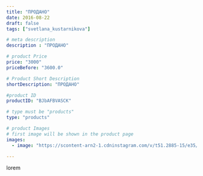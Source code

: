 ```yaml
---
title: "ПРОДАНО"
date: 2016-08-22
draft: false
tags: ["svetlana_kustarnikova"]

# meta description
description : "ПРОДАНО"

# product Price
price: "3000"
priceBefore: "3600.0"

# Product Short Description
shortDescription: "ПРОДАНО"

#product ID
productID: "BJbAFBVASCK"

# type must be "products"
type: "products"

# product Images
# first image will be shown in the product page
images:
  - image: "https://scontent-arn2-1.cdninstagram.com/v/t51.2885-15/e35/13651880_1630359920627478_1646379794_n.jpg?se=7&tp=1&_nc_ht=scontent-arn2-1.cdninstagram.com&_nc_cat=106&_nc_ohc=1bJYzaznBZ0AX9DhE3c&ccb=7-4&oh=7c82f765c5bc7338b6161d1cbecd9f0e&oe=6084FA40&ig_cache_key=MTMyMjY1MTI2MDU4Njg5MzQ1MA%3D%3D.2-ccb7-4"

---
```

lorem
